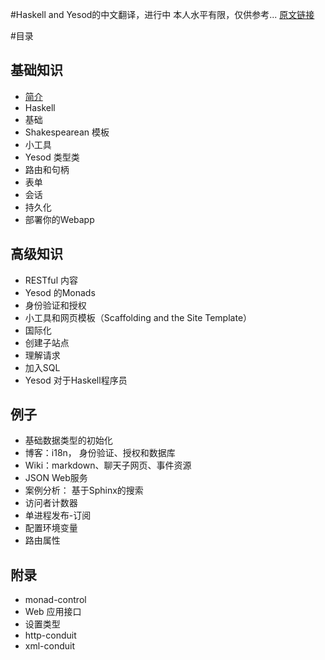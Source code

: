 
#Haskell and Yesod的中文翻译，进行中
本人水平有限，仅供参考...
[原文链接](http://www.yesodweb.com/book)

#目录

## 基础知识
* [简介](https://github.com/ParkinWu/Haskell_And_Yesod_Chinese/blob/master/ch01.md)
* Haskell
* 基础
* Shakespearean 模板
* 小工具
* Yesod 类型类
* 路由和句柄
* 表单
* 会话
* 持久化
* 部署你的Webapp

## 高级知识

* RESTful 内容
* Yesod 的Monads
* 身份验证和授权
* 小工具和网页模板（Scaffolding and the Site Template）
* 国际化
* 创建子站点
* 理解请求
* 加入SQL
* Yesod 对于Haskell程序员

## 例子

* 基础数据类型的初始化
* 博客：i18n， 身份验证、授权和数据库
* Wiki：markdown、聊天子网页、事件资源
* JSON Web服务
* 案例分析： 基于Sphinx的搜索
* 访问者计数器
* 单进程发布-订阅
* 配置环境变量
* 路由属性

## 附录

* monad-control
* Web 应用接口
* 设置类型
* http-conduit
* xml-conduit




